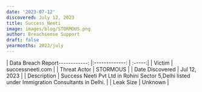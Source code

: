 ```yaml
---
date: '2023-07-12'
discovered: July 12, 2023
title: Success Neeti
image: images/blog/STORMOUS.png
author: Breachsense Support
draft: false
yearmonths: 2023/july
---
```


| Data Breach Report------------:     |:-------------:    | :-----:|
| Victim      | successneeti.com      | 
| Threat Actor      | STORMOUS      | 
| Date Discovered      | Jul 12, 2023      | 
| Description      | Success Neeti Pvt Ltd in Rohini Sector 5,Delhi listed under Immigration Consultants in Delhi.      | 
| Leak Size      | Unknown      | 

